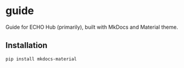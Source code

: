 # guide
Guide for ECHO Hub (primarily), built with MkDocs and Material theme.

## Installation

```bash
pip install mkdocs-material
```


